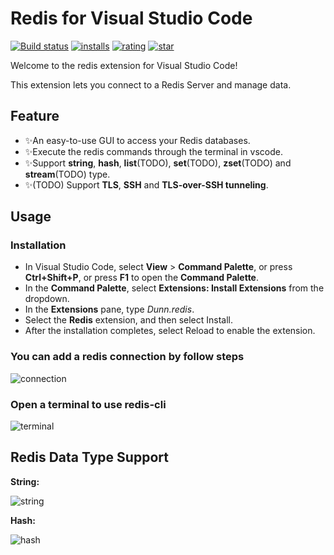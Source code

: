 # Redis for Visual Studio Code

[![Build status](https://dev.azure.com/pikadun/vscode-redis/_apis/build/status/vscode-redis-build)](https://dev.azure.com/pikadun/vscode-redis/_build?definitionId=6)
[![installs](https://vsmarketplacebadge.apphb.com/installs-short/Dunn.redis.svg)](https://marketplace.visualstudio.com/items?itemName=Dunn.redis)
[![rating](https://vsmarketplacebadge.apphb.com/rating-star/Dunn.redis.svg)](https://marketplace.visualstudio.com/items?itemName=Dunn.redis)
[![star](https://img.shields.io/github/stars/pikadun/vscode-redis)](https://github.com/pikadun/vscode-redis)

Welcome to the redis extension for Visual Studio Code!

This extension lets you connect to a Redis Server and manage data.

## Feature

+ ✨An easy-to-use GUI to access your Redis databases.
+ ✨Execute the redis commands through the terminal in vscode.
+ ✨Support **string**, **hash**, **list**(TODO), **set**(TODO), **zset**(TODO) and **stream**(TODO) type.
+ ✨(TODO) Support **TLS**, **SSH** and **TLS-over-SSH tunneling**.

## Usage

### Installation

+ In Visual Studio Code, select **View** > **Command Palette**, or press **Ctrl+Shift+P**, or press **F1** to open the **Command Palette**.
+ In the **Command Palette**, select **Extensions: Install Extensions** from the dropdown.
+ In the **Extensions** pane, type *Dunn.redis*.
+ Select the **Redis** extension, and then select Install.
+ After the installation completes, select Reload to enable the extension.

### You can add a redis connection by follow steps

![connection](https://dev.azure.com/pikadun/lfs/_apis/git/repositories/vscode-redis/items?%24format=octetStream&path=connection.png)

### Open a terminal to use redis-cli

![terminal](https://dev.azure.com/pikadun/lfs/_apis/git/repositories/vscode-redis/items?%24format=octetStream&path=terminal.png)

## Redis Data Type Support

**String:**

![string](https://dev.azure.com/pikadun/lfs/_apis/git/repositories/vscode-redis/items?%24format=octetStream&path=string.png)

**Hash:**

![hash](https://dev.azure.com/pikadun/lfs/_apis/git/repositories/vscode-redis/items?%24format=octetStream&path=hash.png)
